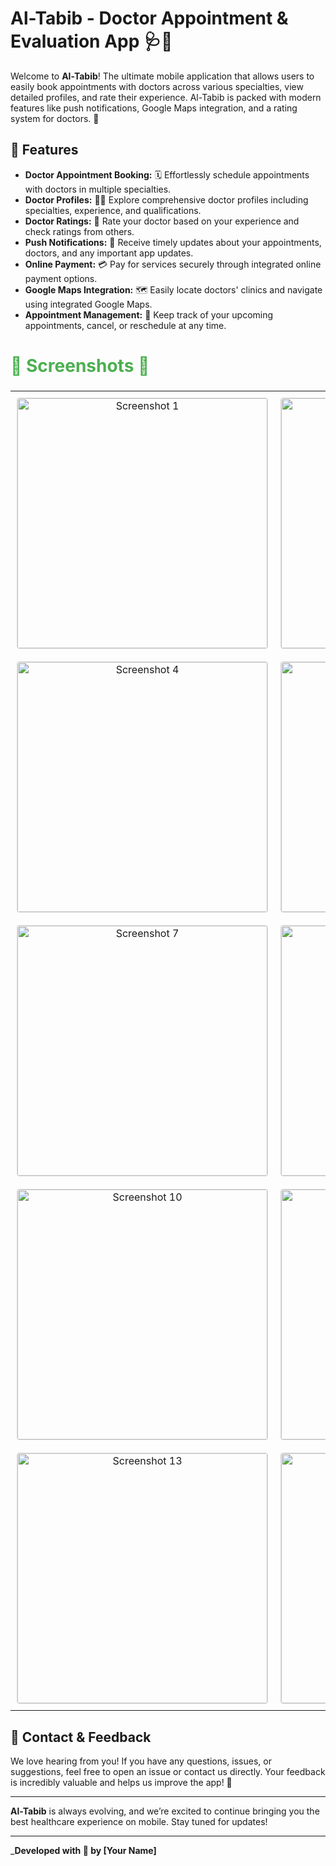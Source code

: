 # Al-Tabib - Doctor Appointment & Evaluation App 🩺💼

Welcome to **Al-Tabib**! The ultimate mobile application that allows users to easily book appointments with doctors across various specialties, view detailed profiles, and rate their experience. Al-Tabib is packed with modern features like push notifications, Google Maps integration, and a rating system for doctors. 📱

## 🌟 Features

- **Doctor Appointment Booking:** 🗓️ Effortlessly schedule appointments with doctors in multiple specialties.
- **Doctor Profiles:** 👩‍⚕️ Explore comprehensive doctor profiles including specialties, experience, and qualifications.
- **Doctor Ratings:** 🌟 Rate your doctor based on your experience and check ratings from others.
- **Push Notifications:** 🔔 Receive timely updates about your appointments, doctors, and any important app updates.
- **Online Payment:** 💳 Pay for services securely through integrated online payment options. 
- **Google Maps Integration:** 🗺️ Easily locate doctors' clinics and navigate using integrated Google Maps.
- **Appointment Management:** 📝 Keep track of your upcoming appointments, cancel, or reschedule at any time.

<h2 style="font-size: 28px; color: #4CAF50;">📸 Screenshots 📸</h2>
<table style="width: 100%; border-collapse: collapse; text-align: center;">
  <tr>
    <td style="padding: 10px;">
      <img src="https://github.com/user-attachments/assets/5e7f908d-6004-48dd-a7fc-165bf592e993" width="400" style="border: 1px solid #ddd; border-radius: 4px;" alt="Screenshot 1" />
    </td>
    <td style="padding: 10px;">
      <img src="https://github.com/user-attachments/assets/de05a1c6-3ff7-4a3d-9bb5-610175d8b601" width="400" style="border: 1px solid #ddd; border-radius: 4px;" alt="Screenshot 2" />
    </td>
    <td style="padding: 10px;">
      <img src="https://github.com/user-attachments/assets/ebc56f6f-e37a-4cfe-8040-0f8bd5d24b5f" width="400" style="border: 1px solid #ddd; border-radius: 4px;" alt="Screenshot 3" />
    </td>
  </tr>
  <tr>
    <td style="padding: 10px;">
      <img src="https://github.com/user-attachments/assets/b05e21a6-df2e-4e20-ba77-fe091f634e0b" width="400" style="border: 1px solid #ddd; border-radius: 4px;" alt="Screenshot 4" />
    </td>
    <td style="padding: 10px;">
      <img src="https://github.com/user-attachments/assets/5d50e474-bc08-4368-8a6e-7c70ee9c5d09" width="400" style="border: 1px solid #ddd; border-radius: 4px;" alt="Screenshot 5" />
    </td>
    <td style="padding: 10px;">
      <img src="https://github.com/user-attachments/assets/764bd55a-957c-4e1b-9d5a-a434377bffce" width="400" style="border: 1px solid #ddd; border-radius: 4px;" alt="Screenshot 6" />
    </td>
  </tr>
  <tr>
    <td style="padding: 10px;">
      <img src="https://github.com/user-attachments/assets/1bf564e6-9384-4b34-bb4b-1d2918c45107" width="400" style="border: 1px solid #ddd; border-radius: 4px;" alt="Screenshot 7" />
    </td>
    <td style="padding: 10px;">
      <img src="https://github.com/user-attachments/assets/52a5e62e-26b0-47e6-9325-432a82fb6f90" width="400" style="border: 1px solid #ddd; border-radius: 4px;" alt="Screenshot 8" />
    </td>
    <td style="padding: 10px;">
      <img src="https://github.com/user-attachments/assets/ed318612-be55-46e9-9983-4543bc9f69c0" width="400" style="border: 1px solid #ddd; border-radius: 4px;" alt="Screenshot 9" />
    </td>
  </tr>
  <tr>
    <td style="padding: 10px;">
      <img src="https://github.com/user-attachments/assets/6b2e9a01-fce0-4e56-8d96-3d3a199a8424" width="400" style="border: 1px solid #ddd; border-radius: 4px;" alt="Screenshot 10" />
    </td>
    <td style="padding: 10px;">
      <img src="https://github.com/user-attachments/assets/a6a05c12-da46-499d-946c-5c6ee551318a" width="400" style="border: 1px solid #ddd; border-radius: 4px;" alt="Screenshot 11" />
    </td>
    <td style="padding: 10px;">
      <img src="https://github.com/user-attachments/assets/3b043530-62ec-4c90-bc83-7c7efda4c3b1" width="400" style="border: 1px solid #ddd; border-radius: 4px;" alt="Screenshot 12" />
    </td>
  </tr>
  <tr>
    <td style="padding: 10px;">
      <img src="https://github.com/user-attachments/assets/aac5a294-3970-471e-b660-3e8611d75562" width="400" style="border: 1px solid #ddd; border-radius: 4px;" alt="Screenshot 13" />
    </td>
    <td style="padding: 10px;">
      <img src="https://github.com/user-attachments/assets/c1fa9f92-5b47-4149-9ea4-3f52138c3400" width="400" style="border: 1px solid #ddd; border-radius: 4px;" alt="Screenshot 14" />
    </td>
    <td style="padding: 10px;">
      <img src="https://github.com/user-attachments/assets/0a2ac728-cdff-47a7-b372-638d3423bd77" width="400" style="border: 1px solid #ddd; border-radius: 4px;" alt="Screenshot 15" />
    </td>
  </tr>
</table>


## 🤖 Contact & Feedback

We love hearing from you! If you have any questions, issues, or suggestions, feel free to open an issue or contact us directly. Your feedback is incredibly valuable and helps us improve the app! 🌟

---

**Al-Tabib** is always evolving, and we’re excited to continue bringing you the best healthcare experience on mobile. Stay tuned for updates!

---
_**Developed with 💖 by [Your Name]**

